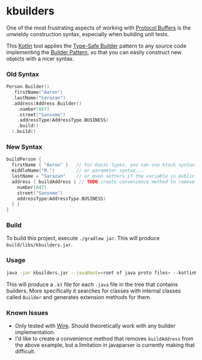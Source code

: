 # kbuilders

One of the most frustrating aspects of working with [Protocol Buffers](https://github.com/google/protobuf) is the unwieldy construction syntax, especially when building unit tests.

This [Kotlin](kotlinlang.org) tool applies the [Type-Safe Builder](http://kotlinlang.org/docs/reference/type-safe-builders.html) pattern to any source code implementing the [Builder Pattern](http://en.wikipedia.org/wiki/Builder_pattern), so that you can easily construct new objects with a nicer syntax.

### Old Syntax
```kotlin
Person.Builder()
  .firstName("Aaron")
  .lastName("Sarazan")
  .address(Address.Builder()
    .number(847)
    .street("Sansome")
    .addressType(AddressType.BUSINESS)
    .build()
  ).build()
```

### New Syntax
```kotlin
buildPerson {
  firstName { "Aaron" }   // For basic types, you can use block syntax...
  middleName("M.")        // or parameter syntax...
  lastName = "Sarazan"    // or even setters if the variable is public!
  address { buildAddress { // TODO create convenience method to remove 'buildAddress'
    number(847)
    street("Sansome")
    addressType(AddressType.BUSINESS)
  } }
}
```

### Build
To build this project, execute `./gradlew jar`. This will produce `build/libs/kbuilders.jar`.

### Usage

```bash
java -jar kbuilders.jar --javaRoot=<root of java proto files> --kotlinRoot=<root of destination kotlin files> [--inline] [--methodPrefix=<prefix>]
```

This will produce a `.kt` file for each `.java` file in the tree that contains builders. More specifically it searches for classes with internal classes called `Builder` and generates extension methods for them.

### Known Issues
* Only tested with [Wire](https://github.com/square/wire). Should theoretically work with any builder implementation.
* I'd like to create a convenience method that removes `buildAddress` from the above example, but a limitation in javaparser is currently making that difficult.
